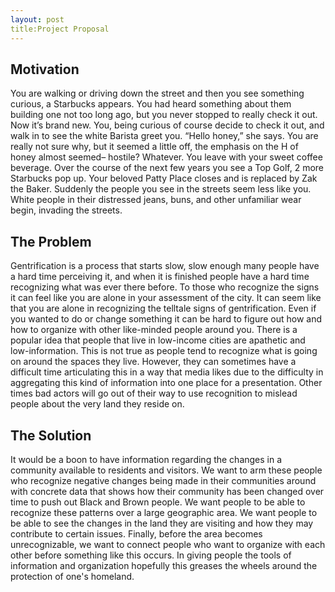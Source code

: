 ```yaml
---
layout: post
title:Project Proposal
---
```


## Motivation

You are walking or driving down the street and then you see something curious, a Starbucks appears. You had heard something about them building one not too long ago, but you never stopped to really check it out. Now it’s brand new. You, being curious of course decide to check it out, and walk in to see the white Barista greet you. “Hello honey,” she says. You are really not sure why, but it seemed a little off, the emphasis on the H of honey almost seemed– hostile? Whatever. You leave with your sweet coffee beverage. Over the course of the next few years you see a Top Golf, 2 more Starbucks pop up. Your beloved Patty Place closes and is replaced by Zak the Baker. Suddenly the people you see in the streets seem less like you. White people in their distressed jeans, buns, and other unfamiliar wear begin, invading the streets.

  

## The Problem

Gentrification is a process that starts slow, slow enough many people have a hard time perceiving it, and when it is finished people have a hard time recognizing what was ever there before. To those who recognize the signs it can feel like you are alone in your assessment of the city. It can seem like that you are alone in recognizing the telltale signs of gentrification. Even if you wanted to do or change something it can be hard to figure out how and how to organize with other like-minded people around you. There is a popular idea that people that live in low-income cities are apathetic and low-information. This is not true as people tend to recognize what is going on around the spaces they live. However, they can sometimes have a difficult time articulating this in a way that media likes due to the difficulty in aggregating this kind of information into one place for a presentation. Other times bad actors will go out of their way to use recognition to mislead people about the very land they reside on. 

  
  
  

## The Solution

It would be a boon to have information regarding the changes in a community available to residents and visitors. We want to arm these people who recognize negative changes being made in their communities around with concrete data that shows how their community has been changed over time to push out Black and Brown people. We want people to be able to recognize these patterns over a large geographic area. We want people to be able to see the changes in the land they are visiting and how they may contribute to certain issues. Finally, before the area becomes unrecognizable, we want to connect people who want to organize with each other before something like this occurs. In giving people the tools of information and organization hopefully this greases the wheels around the protection of one's homeland. 
